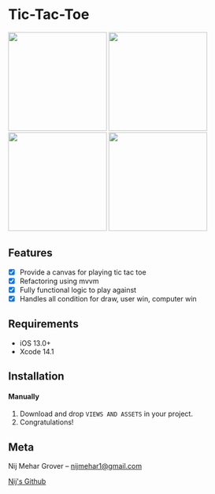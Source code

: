 # Tic-Tac-Toe


<!-- <br />
<p align="center">
  <a href="https://github.com/alexanderritik/Best-README-Template">
    <img src="logo.jpeg" alt="Logo" width="80" height="80">
  </a>
  <p align="center">
    One to two paragraph statement about your product and what it does.
  </p>
</p>
 -->
<p align="row">
<img src= "https://user-images.githubusercontent.com/62954414/204596438-06d60c36-9ab2-4290-b390-d032a9219a63.png" width="200" >
<img src= "https://user-images.githubusercontent.com/62954414/204596436-28bdb5b0-e341-4833-b0c1-330868b2e113.png" width="200" >
<img src= "https://user-images.githubusercontent.com/62954414/204596429-886402c2-7a43-4d5c-8165-e3b35e7bec1f.png" width="200" >
<img src= "https://user-images.githubusercontent.com/62954414/204596408-4925ee29-4ab0-448e-855f-17440706f2df.png" width="200" >
</p>

## Features

- [x] Provide a canvas for playing tic tac toe
- [x] Refactoring using mvvm
- [x] Fully functional logic to play against
- [x] Handles all condition for draw, user win, computer win

## Requirements

- iOS 13.0+
- Xcode 14.1

## Installation

#### Manually
1. Download and drop ```VIEWS AND ASSETS``` in your project.  
2. Congratulations!  


## Meta

Nij Mehar Grover – nijmehar1@gmail.com

[Nij's Github](https://github.com/K1RA-16)

[swift-image]:https://img.shields.io/badge/swift-5.7-orange.svg
[swift-url]: https://swift.org/

